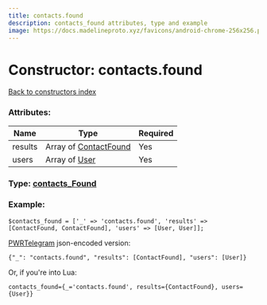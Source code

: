 ```yaml
---
title: contacts.found
description: contacts_found attributes, type and example
image: https://docs.madelineproto.xyz/favicons/android-chrome-256x256.png
---
```

# Constructor: contacts.found  
[Back to constructors index](index.md)



### Attributes:

| Name     |    Type       | Required |
|----------|---------------|----------|
|results|Array of [ContactFound](../types/ContactFound.md) | Yes|
|users|Array of [User](../types/User.md) | Yes|



### Type: [contacts\_Found](../types/contacts_Found.md)


### Example:

```
$contacts_found = ['_' => 'contacts.found', 'results' => [ContactFound, ContactFound], 'users' => [User, User]];
```  

[PWRTelegram](https://pwrtelegram.xyz) json-encoded version:

```
{"_": "contacts.found", "results": [ContactFound], "users": [User]}
```


Or, if you're into Lua:  


```
contacts_found={_='contacts.found', results={ContactFound}, users={User}}

```


